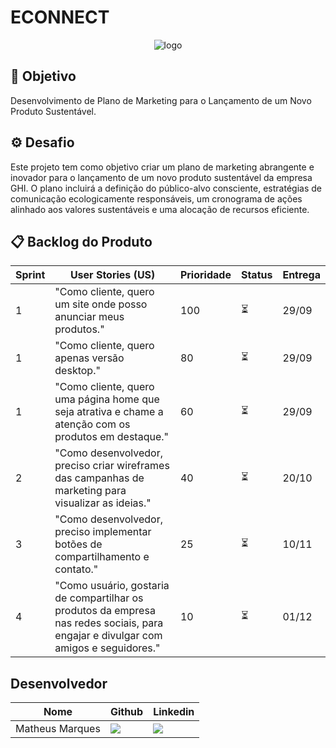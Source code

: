 # ECONNECT

<p align="center">
      <img src="/ECONNECT.png (1)" alt="logo">

<span id="topo">
<p align="center">
  

## 🎯 Objetivo <a id="objetivo"></a>

Desenvolvimento de Plano de Marketing para o Lançamento de um Novo Produto Sustentável.

## ⚙ Desafio <a id="desafio"></a>

Este projeto tem como objetivo criar um plano de marketing abrangente e inovador para o lançamento de um novo produto sustentável da empresa GHI. O plano incluirá a definição do público-alvo consciente, estratégias de comunicação ecologicamente responsáveis, um cronograma de ações alinhado aos valores sustentáveis e uma alocação de recursos eficiente.

## 📋 Backlog do Produto <a id="backlog"></a>
| Sprint | User Stories (US) | Prioridade | Status | Entrega |
|-----|--|---------|-----|------|
|1| "Como cliente, quero um site onde posso anunciar meus produtos." |100|⏳|29/09|
|1|"Como cliente, quero apenas versão desktop."|80|⏳|29/09|
|1|"Como cliente, quero uma página home que seja atrativa e chame a atenção com os produtos em destaque."|60|⏳|29/09|
|2|"Como desenvolvedor, preciso criar wireframes das campanhas de marketing para visualizar as ideias."|40|⏳|20/10|
|3|"Como desenvolvedor, preciso implementar botões de compartilhamento e contato."|25|⏳|10/11|
|4|"Como usuário, gostaria de compartilhar os produtos da empresa nas redes sociais, para engajar e divulgar com amigos e seguidores."|10|⏳|01/12|

## Desenvolvedor <a id="equipe"></a>

| Nome | Github | Linkedin |
| ---- | ------ | -------- | 
| Matheus Marques |<a href="https://github.com/matmarquesx"><img src="https://img.shields.io/badge/GitHub-100000?style=for-the-badge&logo=github&logoColor=white"></a>| <a href="https://www.linkedin.com/in/matmarquesx/"><img src="https://img.shields.io/badge/LinkedIn-0077B5?style=for-the-badge&logo=linkedin&logoColor=white"></a> |


